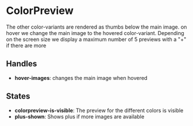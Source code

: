 <!-- firescout-collection -->

# ColorPreview

The other color-variants are rendered as thumbs below the main image. on hover we change the main image to the hovered color-variant. Depending on the screen size we display a maximum number of 5 previews with a "+" if there are more

## Handles

- **hover-images**: changes the main image when hovered

## States

- **colorpreview-is-visible**: The preview for the different colors is visible
- **plus-shown**: Shows plus if more images are available
